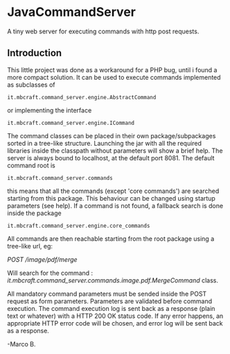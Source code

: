 # JavaCommandServer
A tiny web server for executing commands with http post requests.

## Introduction

This little project was done as a workaround for a PHP bug, until i found a more compact solution.
It can be used to execute commands implemented as subclasses of


`it.mbcraft.command_server.engine.AbstractCommand`


or implementing the interface


`it.mbcraft.command_server.engine.ICommand`



The command classes can be placed in their own package/subpackages sorted
in a tree-like structure.
Launching the jar with all the required libraries inside the classpath
without parameters will show a brief help.
The server is always bound to localhost, at the default port 8081.
The default command root is 


`it.mbcraft.command_server.commands`


this means that all the commands (except 'core commands') are searched starting from this package.
This behaviour can be changed using startup parameters (see help).
If a command is not found, a fallback search is done inside the package


`it.mbcraft.command_server.engine.core_commands` 


All commands are then reachable starting from the root package using a tree-like
url, eg:


*POST /image/pdf/merge*


Will search for the command : *it.mbcraft.command_server.commands.image.pdf.MergeCommand* class.

All mandatory command parameters must be sended inside the POST request as form parameters.
Parameters are validated before command execution. 
The command execution log is sent back as a response (plain text or whatever)
with a HTTP 200 OK status code. If any error happens, an appropriate HTTP error
code will be chosen, and error log will be sent back as a response.



-Marco B.

